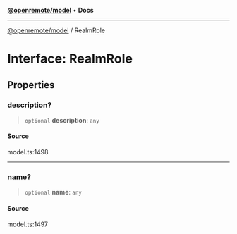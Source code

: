 [**@openremote/model**](../README.md) • **Docs**

***

[@openremote/model](../globals.md) / RealmRole

# Interface: RealmRole

## Properties

### description?

> `optional` **description**: `any`

#### Source

model.ts:1498

***

### name?

> `optional` **name**: `any`

#### Source

model.ts:1497
